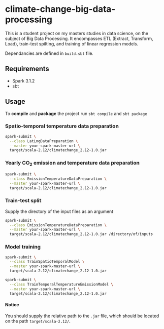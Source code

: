 # climate-change-big-data-processing

This is a student project on my masters studies in data science, on the subject of Big Data Processing. 
It encompasses ETL (Extract, Transform, Load), train-test spilting, and training of linear regression models.

Dependancies are defined in `build.sbt` file.

## Requirements

- Spark 3.1.2
- sbt

## Usage

To **compile** and **package** the project run `sbt compile` and `sbt package` 

### Spatio-temporal temperature data preparation

```bash
spark-submit \
  --class LatLngDataPreparation \
  --master your-spark-master-url \
  target/scala-2.12/climatechange_2.12-1.0.jar
```
### Yearly CO<sub>2</sub> emission and temperature data preparation

```bash
spark-submit \
  --class EmissionTemperatureDataPreparation \
  --master your-spark-master-url \
  target/scala-2.12/climatechange_2.12-1.0.jar
```
### Train-test split

Supply the directory of the input files as an argument 

```bash
spark-submit \
  --class EmissionTemperatureDataPreparation \
  --master your-spark-master-url \
  target/scala-2.12/climatechange_2.12-1.0.jar /directory/of/inputs
```

### Model training

```bash
spark-submit \
  --class TrainSpatioTemporalModel \
  --master your-spark-master-url \
  target/scala-2.12/climatechange_2.12-1.0.jar
```

```bash
spark-submit \
  --class TrainTemporalTemperatureEmissionModel \
  --master your-spark-master-url \
  target/scala-2.12/climatechange_2.12-1.0.jar
```

#### Notice

You should supply the relative path to the `.jar` file, which should be located on the path `target/scala-2.12/`.


  

